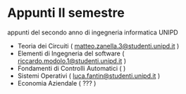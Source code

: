 # Appunti II semestre
appunti del secondo anno di ingegneria informatica UNIPD


- Teoria dei Circuiti ( matteo.zanella.3@studenti.unipd.it )
- Elementi di Ingegneria del software ( riccardo.modolo.1@studenti.unipd.it )
- Fondamenti di Controlli Automatici (  )
- Sistemi Operativi ( luca.fantin@studenti.unipd.it )
- Economia Aziendale ( ??? )
